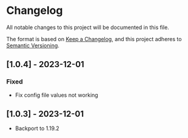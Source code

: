 # Changelog

All notable changes to this project will be documented in this file.

The format is based on [Keep a Changelog](https://keepachangelog.com/en/1.0.0/),
and this project adheres to [Semantic Versioning](https://semver.org/spec/v2.0.0.html).

## [1.0.4] - 2023-12-01

### Fixed

- Fix config file values not working

## [1.0.3] - 2023-12-01

- Backport to 1.19.2